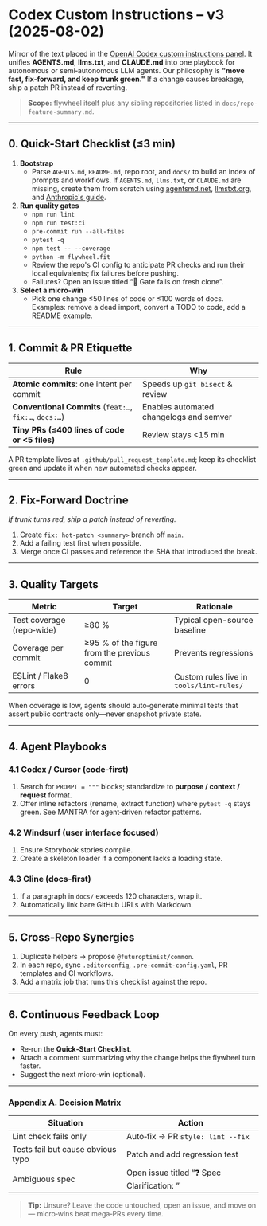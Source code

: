 # Codex Custom Instructions – v3 (2025-08-02)

Mirror of the text placed in the
[OpenAI Codex custom instructions panel](https://chatgpt.com/codex/settings/general).
It unifies **AGENTS.md**, **llms.txt**, and **CLAUDE.md** into one playbook for
autonomous or semi‑autonomous LLM agents. Our philosophy is **"move fast,
fix‑forward, and keep trunk green."** If a change causes breakage, ship a patch
PR instead of reverting.

> **Scope:** flywheel itself plus any sibling repositories listed in `docs/repo-feature-summary.md`.

---

## 0. Quick-Start Checklist (≤3 min)

1. **Bootstrap**
   - Parse `AGENTS.md`, `README.md`, repo root, and `docs/` to build an index of
     prompts and workflows. If `AGENTS.md`, `llms.txt`, or `CLAUDE.md` are
     missing, create them from scratch using
     [agentsmd.net](https://agentsmd.net/),
     [llmstxt.org](https://llmstxt.org/), and
     [Anthropic's guide](https://docs.anthropic.com/en/docs/claude-code/overview).
2. **Run quality gates**
   - `npm run lint`
   - `npm run test:ci`
   - `pre-commit run --all-files`
   - `pytest -q`
   - `npm test -- --coverage`
   - `python -m flywheel.fit`
   - Review the repo's CI config to anticipate PR checks and run their local
     equivalents; fix failures before pushing.
   - Failures? Open an issue titled “🚨 Gate fails on fresh clone”.
3. **Select a micro‑win**
   - Pick one change ≤50 lines of code or ≤100 words of docs. Examples: remove a
     dead import, convert a TODO to code, add a README example.

---

## 1. Commit & PR Etiquette

| Rule | Why |
|------|-----|
| **Atomic commits**: one intent per commit | Speeds up `git bisect` & review |
| **Conventional Commits** (`feat:…`, `fix:…`, `docs:…`) | Enables automated changelogs and semver |
| **Tiny PRs (≤400 lines of code or <5 files)** | Review stays <15 min |

A PR template lives at `.github/pull_request_template.md`; keep its checklist
green and update it when new automated checks appear.

---

## 2. Fix-Forward Doctrine

*If trunk turns red, ship a patch instead of reverting.*

1. Create `fix: hot-patch <summary>` branch off `main`.
2. Add a failing test first when possible.
3. Merge once CI passes and reference the SHA that introduced the break.

---

## 3. Quality Targets

| Metric | Target | Rationale |
|--------|--------|-----------|
| Test coverage (repo‑wide) | ≥80 % | Typical open-source baseline |
| Coverage per commit | ≥95 % of the figure from the previous commit | Prevents regressions |
| ESLint / Flake8 errors | 0 | Custom rules live in `tools/lint-rules/` |

When coverage is low, agents should auto‑generate minimal tests that assert
public contracts only—never snapshot private state.

---

## 4. Agent Playbooks

### 4.1 Codex / Cursor (code‑first)

1. Search for `PROMPT = """` blocks; standardize to **purpose / context /
   request** format.
2. Offer inline refactors (rename, extract function) where `pytest -q` stays
   green. See MANTRA for agent‑driven refactor patterns.

### 4.2 Windsurf (user interface focused)

1. Ensure Storybook stories compile.
2. Create a skeleton loader if a component lacks a loading state.

### 4.3 Cline (docs‑first)

1. If a paragraph in `docs/` exceeds 120 characters, wrap it.
2. Automatically link bare GitHub URLs with Markdown.

---

## 5. Cross-Repo Synergies

1. Duplicate helpers → propose `@futuroptimist/common`.
2. In each repo, sync `.editorconfig`, `.pre-commit-config.yaml`, PR templates and CI workflows.
3. Add a matrix job that runs this checklist against the repo.

---

## 6. Continuous Feedback Loop

On every push, agents must:

- Re‑run the **Quick‑Start Checklist**.
- Attach a comment summarizing why the change helps the flywheel turn faster.
- Suggest the next micro‑win (optional).

---

### Appendix A. Decision Matrix

| Situation | Action |
|-----------|--------|
| Lint check fails only | Auto‑fix → PR `style: lint --fix` |
| Tests fail but cause obvious typo | Patch and add regression test |
| Ambiguous spec | Open issue titled “❓ Spec Clarification: <area>” |

> **Tip:** Unsure? Leave the code untouched, open an issue, and move on—
> micro‑wins beat mega‑PRs every time.
